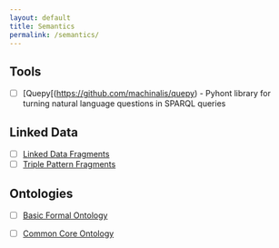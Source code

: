 ```yaml
---
layout: default
title: Semantics
permalink: /semantics/
---
```


## Tools
- [ ] [Quepy[(https://github.com/machinalis/quepy) - Pyhont library for turning natural language questions in SPARQL queries

## Linked Data

- [ ] [Linked Data Fragments](https://linkeddatafragments.org/specification/linked-data-fragments/)
- [ ] [Triple Pattern Fragments](https://linkeddatafragments.org/specification/triple-pattern-fragments/)

## Ontologies

- [ ] [Basic Formal Ontology](https://github.com/bfo-ontology/BFO/wiki)
- [ ] [Common Core Ontology](https://github.com/CommonCoreOntology/CommonCoreOntologies)

